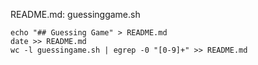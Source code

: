 README.md: guessinggame.sh

	echo "## Guessing Game" > README.md
	date >> README.md
	wc -l guessingame.sh | egrep -0 "[0-9]+" >> README.md
